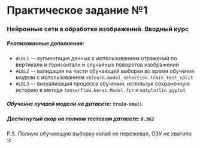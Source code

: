 # Практическое задание №1
### Нейронные сети в обработке изображений. Вводный курс

##### Реализованные дополнения:
* `#LBL1` -- аугментация данных с использованием отражений по вертикали и горизонтали и случайных поворотов изображений
* `#LBL2` -- валидация на части обучающей выборки во время обучения модели с использованием `sklearn.model_selection.train_test_split`
* `#LBL3` -- визуализация процесса обучения, используя сохраненную историю в методе `tensorflow.keras.Model.fit` и `matplotlin.pyplot`

##### Обучение лучшей модели на датасете:  `train-small`
##### Достигнутый скор на полном тестовом датасете:  `0.962`

P.S. Полную обучающую выборку колаб не пережевал, ОЗУ не хватило :c
